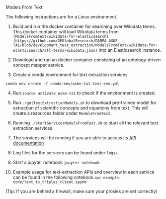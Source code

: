 Models From Text

The following instructions are for a Linux environment.

1. Build and run the docker container for searching over Wikidata terms. This docker container will load Wikidata terms from `[ModelsFromText/wikidata-for-elasticsearch](https://github.com/GEGlobalResearch/DARPA-ASKE-TA1/blob/development_text_extraction/ModelsFromText/wikidata-for-elasticsearch/all-terms-wikidata.json)` into an Elasticsearch instance.

2. Download and run an docker container consisting of an ontology-driven concept mapper service.

3. Create a conda environment for text extraction services.

`
conda env create -f conda-env/aske-ta1-text-env.yml
`

4. Run `source activate aske-ta1` to check if the environment is created.

5. Run `./getTextExtractionModels.sh` to download pre-trained model for extraction of scientific concepts and equations from text. This will create a resources folder under `ModelsFromText`.

5. Running `./startServicesModelsFromText.sh` to start all the relevant text extraction services.

6. The services will be running if you are able to access its [API documentation](http://localhost:4200/darpa/aske/ui/)

7. Log files for the services can be found under `logs/`.

8. Start a jupyter notebook `jupyter notebook`.

9. Example usage for text-extraction APIs and overview in each service can be found in the following notebook `api-example-code/text_to_triples_client.ipynb` 

(Tip: If you are behind a firewall, make sure your proxies are set correctly)